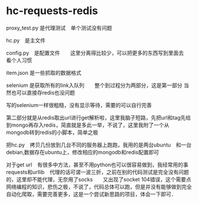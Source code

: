 # hc-requests-redis

proxy_test.py 是代理测试　单个测试没有问题

hc.py　是主文件

config.py　是配置文件　　这里分离得比较少，可以把更多的东西写到里面去　　看个人习惯

item.json  是一些抓取的数据格式



selenium 是获取所有的link入队列　　整个到过程分为两部分，这是第一部分
当然也可以直接存redis也没问题

写的selenium一样很粗糙，没有显示等待，需要的可以自行完善


第二部分就是从redis取出url进行get解析啦，这里我脑子短路，先把url和tag先给到mongo再存入redis，简直就是多此一举，不说了，这里我附了一个从mongodb转到redis的小脚本，简单之极

把hc.py　拷贝几份放到几台不同的服务器上跑跑，我用的是两台ubuntu　和一台debian,数据存在ubuntu上，修改相应的mongodb和redis配置即可

对于get url　有很多中方法，甚至不用python也可以很容易做到，我经常用的事requests和urllib　代理的话可谓一波三折，之前在别的代码测试是完全没有问题的，这里却不能代理，无奈用了socks　　又出现了socket 104错误，这个需要点网络编程的知识，悲伤之极，不说了，代码总体可以跑，但是并没有能够做到完全自动化爬取，需要完善更多，这是一个尝试新思路的项目，体会一下即可．



